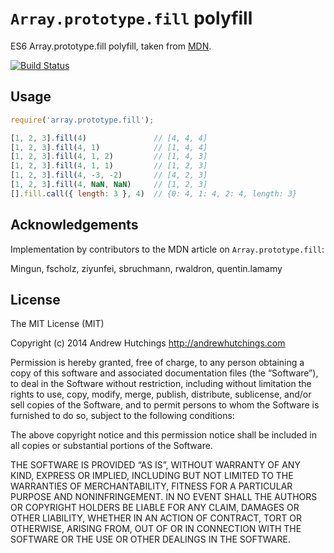 # `Array.prototype.fill` polyfill

ES6 Array.prototype.fill polyfill, taken from [MDN](https://developer.mozilla.org/en-US/docs/Web/JavaScript/Reference/Global_Objects/Array/fill).

[![Build Status](https://travis-ci.org/ahutchings/Array.prototype.fill.svg?branch=master)](https://travis-ci.org/ahutchings/Array.prototype.fill)

## Usage

```javascript
require('array.prototype.fill');

[1, 2, 3].fill(4)               // [4, 4, 4]
[1, 2, 3].fill(4, 1)            // [1, 4, 4]
[1, 2, 3].fill(4, 1, 2)         // [1, 4, 3]
[1, 2, 3].fill(4, 1, 1)         // [1, 2, 3]
[1, 2, 3].fill(4, -3, -2)       // [4, 2, 3]
[1, 2, 3].fill(4, NaN, NaN)     // [1, 2, 3]
[].fill.call({ length: 3 }, 4)  // {0: 4, 1: 4, 2: 4, length: 3}
```

## Acknowledgements

Implementation by contributors to the MDN article on `Array.prototype.fill`:

Mingun, fscholz, ziyunfei, sbruchmann, rwaldron, quentin.lamamy

## License

The MIT License (MIT)

Copyright (c) 2014 Andrew Hutchings <http://andrewhutchings.com>

Permission is hereby granted, free of charge, to any person obtaining a copy
of this software and associated documentation files (the “Software”), to deal
in the Software without restriction, including without limitation the rights
to use, copy, modify, merge, publish, distribute, sublicense, and/or sell
copies of the Software, and to permit persons to whom the Software is
furnished to do so, subject to the following conditions:

The above copyright notice and this permission notice shall be included in
all copies or substantial portions of the Software.

THE SOFTWARE IS PROVIDED “AS IS”, WITHOUT WARRANTY OF ANY KIND, EXPRESS OR
IMPLIED, INCLUDING BUT NOT LIMITED TO THE WARRANTIES OF MERCHANTABILITY,
FITNESS FOR A PARTICULAR PURPOSE AND NONINFRINGEMENT. IN NO EVENT SHALL THE
AUTHORS OR COPYRIGHT HOLDERS BE LIABLE FOR ANY CLAIM, DAMAGES OR OTHER
LIABILITY, WHETHER IN AN ACTION OF CONTRACT, TORT OR OTHERWISE, ARISING FROM,
OUT OF OR IN CONNECTION WITH THE SOFTWARE OR THE USE OR OTHER DEALINGS IN
THE SOFTWARE.
